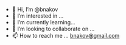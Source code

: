 - 👋 Hi, I’m @bnakov
- 👀 I’m interested in ...
- 🌱 I’m currently learning...
- 💞️ I’m looking to collaborate on ...
- 📫 How to reach me ... bnakov@gmail.com

<!---
bnakov/bnakov is a ✨ special ✨ repository because its `README.md` (this file) appears on your GitHub profile.
You can click the Preview link to take a look at your changes.
--->
